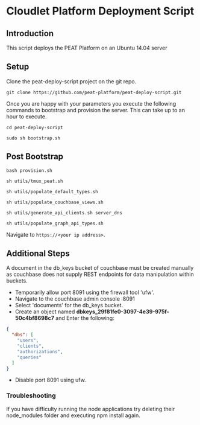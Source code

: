 # Cloudlet Platform Deployment Script

## Introduction
This script deploys the PEAT Platform on an Ubuntu 14.04 server


## Setup

Clone the peat-deploy-script project on the git repo.

    git clone https://github.com/peat-platform/peat-deploy-script.git


Once you are happy with your parameters you execute the following commands to bootstrap and provision the server. This can take up to an hour to execute.

    cd peat-deploy-script

    sudo sh bootstrap.sh


## Post Bootstrap

    bash provision.sh

    sh utils/tmux_peat.sh

    sh utils/populate_default_types.sh

    sh utils/populate_couchbase_views.sh

    sh utils/generate_api_clients.sh server_dns
    
    sh utils/populate_graph_api_types.sh

Navigate to `https://<your ip address>`.


## Additional Steps

A document in the db_keys bucket of couchbase must be created manually as couchbase does not supply REST endpoints for data manipulation within buckets.

* Temporarily allow port 8091 using the firewall tool 'ufw'.
* Navigate to the couchbase admin console <your ip address>:8091
* Select 'documents' for the db_keys bucket.
* Create an object named **dbkeys_29f81fe0-3097-4e39-975f-50c4bf8698c7** and Enter the following:

~~~json   
{
  "dbs": [
    "users",
    "clients",
    "authorizations",
    "queries"
  ]
}
~~~

* Disable port 8091 using ufw.

### Troubleshooting

If you have difficulty running the node applications try deleting their node_modules folder and executing npm install again.
